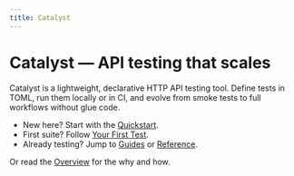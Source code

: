 ```yaml
---
title: Catalyst
---
```


# Catalyst — API testing that scales

Catalyst is a lightweight, declarative HTTP API testing tool. Define tests in TOML, run them locally or in CI, and evolve from smoke tests to full workflows without glue code.

- New here? Start with the [Quickstart](./tutorials/quickstart).
- First suite? Follow [Your First Test](./getting-started/first_test).
- Already testing? Jump to [Guides](./guides/writing-tests) or [Reference](./reference/schema).

Or read the [Overview](./overview) for the why and how.
